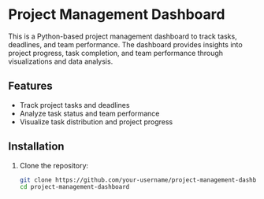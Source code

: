 # Project Management Dashboard
This is a Python-based project management dashboard to track tasks, deadlines, and team performance. The dashboard provides insights into project progress, task completion, and team performance through visualizations and data analysis.

## Features

- Track project tasks and deadlines
- Analyze task status and team performance
- Visualize task distribution and project progress

## Installation

1. Clone the repository:
   ```bash
   git clone https://github.com/your-username/project-management-dashboard.git
   cd project-management-dashboard

